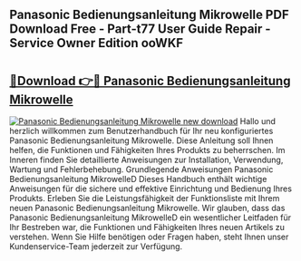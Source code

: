 ## Panasonic Bedienungsanleitung Mikrowelle PDF Download Free - Part-t77 User Guide Repair - Service Owner Edition ooWKF

# <h2><a href="http://df2beox.blite.top/?on=Panasonic+Bedienungsanleitung+Mikrowelle">🔗Download 👉🔴 Panasonic Bedienungsanleitung Mikrowelle</a></h2>

[![Panasonic Bedienungsanleitung Mikrowelle new download](https://i.imgur.com/lujVjoI.png)](http://df2beox.blite.top/?on=Panasonic+Bedienungsanleitung+Mikrowelle)
Hallo und herzlich willkommen zum Benutzerhandbuch für Ihr neu konfiguriertes Panasonic Bedienungsanleitung Mikrowelle. Diese Anleitung soll Ihnen helfen, die Funktionen und Fähigkeiten Ihres Produkts zu beherrschen. Im Inneren finden Sie detaillierte Anweisungen zur Installation, Verwendung, Wartung und Fehlerbehebung. Grundlegende Anweisungen Panasonic Bedienungsanleitung MikrowelleD Dieses Handbuch enthält wichtige Anweisungen für die sichere und effektive Einrichtung und Bedienung Ihres Produkts. Erleben Sie die Leistungsfähigkeit der Funktionsliste mit Ihrem neuen Panasonic Bedienungsanleitung Mikrowelle. Wir glauben, dass das Panasonic Bedienungsanleitung MikrowelleD ein wesentlicher Leitfaden für Ihr Bestreben war, die Funktionen und Fähigkeiten Ihres neuen Artikels zu verstehen. Wenn Sie Hilfe benötigen oder Fragen haben, steht Ihnen unser Kundenservice-Team jederzeit zur Verfügung.
